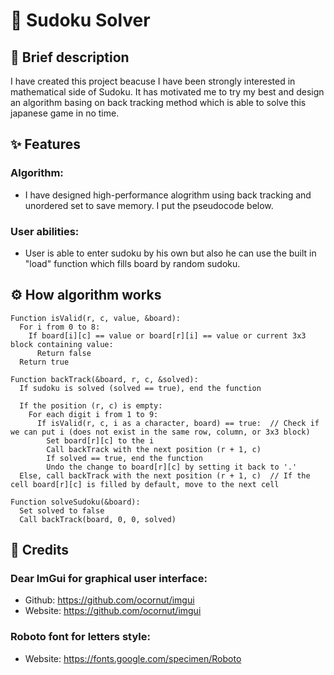 # 🧩 Sudoku Solver
## 📃 Brief description
I have created this project beacuse I have been strongly interested in mathematical side of Sudoku. It has motivated me to try my best and design an algorithm basing on back tracking method which is able to solve this japanese game in no time.
## ✨ Features
### Algorithm:
  - I have designed high-performance alogrithm using back tracking and unordered set to save memory. I put the pseudocode below.
### User abilities:
  - User is able to enter sudoku by his own but also he can use the built in "load" function which fills board by random sudoku.
## ⚙ How algorithm works
```
Function isValid(r, c, value, &board):
  For i from 0 to 8:
    If board[i][c] == value or board[r][i] == value or current 3x3 block containing value:
      Return false
  Return true

Function backTrack(&board, r, c, &solved):
  If sudoku is solved (solved == true), end the function

  If the position (r, c) is empty:
    For each digit i from 1 to 9:
      If isValid(r, c, i as a character, board) == true:  // Check if we can put i (does not exist in the same row, column, or 3x3 block)
        Set board[r][c] to the i
        Call backTrack with the next position (r + 1, c)
        If solved == true, end the function
        Undo the change to board[r][c] by setting it back to '.'
  Else, call backTrack with the next position (r + 1, c)  // If the cell board[r][c] is filled by default, move to the next cell

Function solveSudoku(&board):
  Set solved to false
  Call backTrack(board, 0, 0, solved)
```
## 📜 Credits
### Dear ImGui for graphical user interface:
- Github: https://github.com/ocornut/imgui
- Website: https://github.com/ocornut/imgui

### Roboto font for letters style:
- Website: https://fonts.google.com/specimen/Roboto
